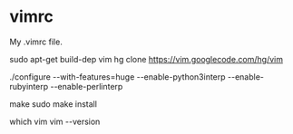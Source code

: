 vimrc
=====

My .vimrc file.

sudo apt-get build-dep vim
hg clone https://vim.googlecode.com/hg/vim

./configure --with-features=huge --enable-python3interp --enable-rubyinterp --enable-perlinterp

make
sudo make install


which vim
vim --version



